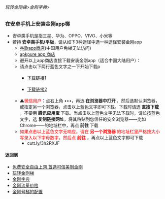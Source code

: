###### 玩转金刚梯>金刚字典>
### 在安卓手机上安装金刚app梯

- 安卓类手机是指三星、华为、OPPO、VIVO、小米等
- 若持<strong> 安卓类手机/平板</strong>，请从如下3种途径中选一种途径安装金刚app
  - [谷歌app商店](https://play.google.com/store/apps/details?id=com.kk.androidclient.kkapp)(中国用户免梯无法访问)
  - [apkpure app 商店](https://apkpure.com/p/com.kk.androidclient.kkapp)
  - 避开以上app商店直接下载安装金刚app（适合中国大陆用户）：
  - 请点击以下两行蓝色文字之一下开始下载p<br> <br>
    - [下载链接1](https://github.com/a2zitpro/client/releases/download/latest/app-prod-release.apk) <br> <br>
    - [下载链接2](https://bitbucket.org/kk64/public/downloads/app-prod-release.apk) <br> <br>
  - ⚠️<font color="red">微信用户</font>：点右上角 •••，再选<strong> 在浏览器中打开 </strong>，然后选默认浏览器，或指定另一个浏览器，点击以上蓝色文字即可下载。下载时请选<strong> 直接下载 </strong>，不要用<strong> 腾讯应用宝 </strong>下载。当点击以上蓝色文字无法下载时，请长按蓝色文字，选<Strong> 复制链接网址</Strong>，将其粘贴到您信任的安全浏览器——比如Chrome——的地址栏中，再点<strong> 前往 </strong>下载
  - <font color="red">如果点击以上蓝色文字无响应，请在<Strong> 另一个浏览器 </Strong>的地址栏里严格按大小写录入以下字母数字，然后点 <strong>前往</strong> </font>，再点以上蓝色文字即可下载
    - cutt.ly/3h2RXJF 

#### 返回到
- [免费安全自由上网 首选可信美制金刚](https://github.com/a2zitpro/web/blob/master/%E5%BE%80%E5%90%8E%E7%BF%BB.md)
- [玩转金刚梯](https://github.com/a2zitpro/web/blob/master/LadderFree/A.md)
- [金刚字典](https://github.com/a2zitpro/web/blob/master/LadderFree/kkDictionary/KKDictionary.md)
- [金刚流量价格](https://github.com/a2zitpro/web/blob/master/LadderFree/kkDictionary/Price/KKDTPrice.md)
- [金刚号梯的配置](https://github.com/a2zitpro/web/blob/master/LadderFree/kkDictionary/KKLadderConfigration/KKLadderConfigration.md)

